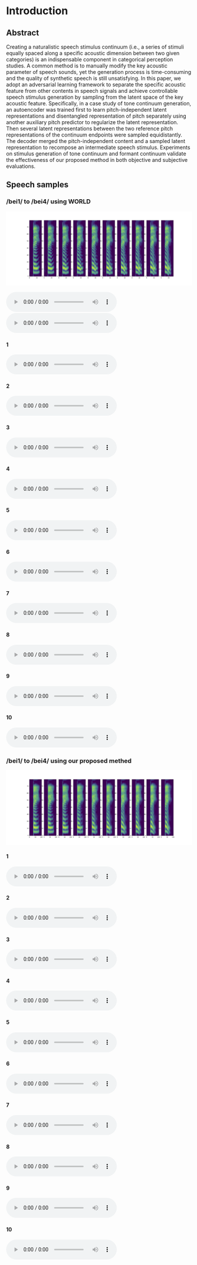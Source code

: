 # Introduction

## Abstract
Creating a naturalistic speech stimulus continuum (i.e., a series of stimuli equally spaced along a specific acoustic dimension between two given categories) is an indispensable component in categorical perception studies. A common method is to manually modify the key acoustic parameter of speech sounds, yet the generation process is time-consuming and the quality of synthetic speech is still unsatisfying. In this paper, we adopt an adversarial learning framework to separate the specific acoustic feature from other contents in speech signals and achieve controllable speech stimulus generation by sampling from the latent space of the key acoustic feature. Specifically, in a case study of tone continuum generation, an autoencoder was trained first to learn pitch-independent latent representations and disentangled representation of pitch separately using another auxiliary pitch predictor to regularize the latent representation. Then several latent representations between the two reference pitch representations of the continuum endpoints were sampled equidistantly. The decoder merged the pitch-independent content and a sampled latent representation to recompose an intermediate speech stimulus. Experiments on stimulus generation of tone continuum and formant continuum validate the effectiveness of our proposed method in both objective and subjective evaluations.


## Speech samples

### /bei1/ to /bei4/ using WORLD
![](source/image/continuum_manual.png)

<p>
  <audio controls="controls">
    <source type="audio/wav" src="source/audio/world1.wav"></source>
  </audio>
  <audio controls="controls">
    <source type="audio/wav" src="source/audio/world2.wav"></source>
  </audio>
</p>

#### 1
<audio controls="controls">
<source type="audio/wav" src="source/audio/world1.wav"></source>
</audio>

#### 2
<audio controls="controls">
<source type="audio/wav" src="source/audio/world2.wav"></source>
</audio>

#### 3
<audio controls="controls">
<source type="audio/wav" src="source/audio/world3.wav"></source>
</audio>

#### 4
<audio controls="controls">
<source type="audio/wav" src="source/audio/world4.wav"></source>
</audio>

#### 5
<audio controls="controls">
<source type="audio/wav" src="source/audio/world5.wav"></source>
</audio>

#### 6
<audio controls="controls">
<source type="audio/wav" src="source/audio/world6.wav"></source>
</audio>

#### 7
<audio controls="controls">
<source type="audio/wav" src="source/audio/world7.wav"></source>
</audio>

#### 8
<audio controls="controls">
<source type="audio/wav" src="source/audio/world8.wav"></source>
</audio>

#### 9
<audio controls="controls">
<source type="audio/wav" src="source/audio/world9.wav"></source>
</audio>

#### 10
<audio controls="controls">
<source type="audio/wav" src="source/audio/world10.wav"></source>
</audio>


### /bei1/ to /bei4/ using our proposed methed
![](source/image/continuum_patch.png)

#### 1
<audio controls="controls">
<source type="audio/wav" src="source/audio/train1.wav"></source>
</audio>

#### 2
<audio controls="controls">
<source type="audio/wav" src="source/audio/train2.wav"></source>
</audio>

#### 3
<audio controls="controls">
<source type="audio/wav" src="source/audio/train3.wav"></source>
</audio>

#### 4
<audio controls="controls">
<source type="audio/wav" src="source/audio/train4.wav"></source>
</audio>

#### 5
<audio controls="controls">
<source type="audio/wav" src="source/audio/train5.wav"></source>
</audio>

#### 6
<audio controls="controls">
<source type="audio/wav" src="source/audio/train6.wav"></source>
</audio>

#### 7
<audio controls="controls">
<source type="audio/wav" src="source/audio/train7.wav"></source>
</audio>

#### 8
<audio controls="controls">
<source type="audio/wav" src="source/audio/train8.wav"></source>
</audio>

#### 9
<audio controls="controls">
<source type="audio/wav" src="source/audio/train9.wav"></source>
</audio>

#### 10
<audio controls="controls">
<source type="audio/wav" src="source/audio/train10.wav"></source>
</audio>
